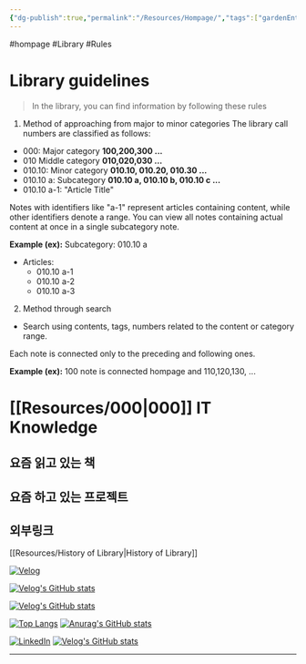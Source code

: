 ```yaml
---
{"dg-publish":true,"permalink":"/Resources/Hompage/","tags":["gardenEntry"],"noteIcon":"0","created":"2023-12-20T12:21:00.425+09:00","updated":"2024-01-01T03:10:19.250+09:00"}
---
```


#hompage #Library #Rules






# Library guidelines

>  In the library, you can find information by following these rules

1. Method of approaching from major to minor categories
The library call numbers are classified as follows:

- 000: Major category **100,200,300 ...**
- 010 Middle category **010,020,030 ...**
- 010.10: Minor category **010.10, 010.20, 010.30 ...**
- 010.10 a: Subcategory **010.10 a, 010.10 b, 010.10 c ...**
- 010.10 a-1: "Article Title"
  
Notes with identifiers like "a-1" represent articles containing content, while other identifiers denote a range.
You can view all notes containing actual content at once in a single subcategory note.

**Example (ex):**
Subcategory: 010.10 a
- Articles:
    - 010.10 a-1
    - 010.10 a-2
    - 010.10 a-3



2. Method through search
- Search using contents, tags, numbers  related to the content or category range.



Each note is connected only to the preceding and following ones.

**Example (ex):**
100 note is connected hompage and 110,120,130, ...
 


# [[Resources/000\|000]] IT Knowledge






## 요즘 읽고 있는 책
## 요즘 하고 있는 프로젝트

## 외부링크




[[Resources/History of Library\|History of Library]]


[![Velog](https://velog-readme-stats.vercel.app/api/badge?name=murphybread)](https://velog.io/@mcbible) 

[![Velog's GitHub stats](https://velog-readme-stats.vercel.app/api?name=murphybread)](https://github.com/murphybread/velog-readme-stats)


[![Velog's GitHub stats](https://velog-readme-stats.vercel.app/api?name=murphybread)](https://velog.io/@murphybread)



[![Top Langs](https://github-readme-stats.vercel.app/api/top-langs/?username=murphybread)](https://github.com/anuraghazra/github-readme-stats)
[![Anurag's GitHub stats](https://github-readme-stats.vercel.app/api?username=murphybread)](https://github.com/anuraghazra/github-readme-stats)

[![LinkedIn](https://img.shields.io/badge/LinkedIn-0077B5?style=for-the-badge&logo=linkedin&logoColor=white)](https://www.linkedin.com/in/%EB%AF%BC%EC%B0%AC-%EA%B9%80-aba89a243)
[![Velog's GitHub stats](https://velog-readme-stats.vercel.app/api/list?name=murphybread)](https://velog.io/@muphybread)






---
